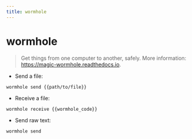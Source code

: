 ```yaml
---
title: wormhole
---
```

# wormhole

> Get things from one computer to another, safely.
> More information: <https://magic-wormhole.readthedocs.io>.

- Send a file:

`wormhole send {{path/to/file}}`

- Receive a file:

`wormhole receive {{wormhole_code}}`

- Send raw text:

`wormhole send`
